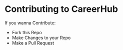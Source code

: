 # Contributing to CareerHub
If you wanna Contribute:
- Fork this Repo
- Make Changes to your Repo
- Make a Pull Request
